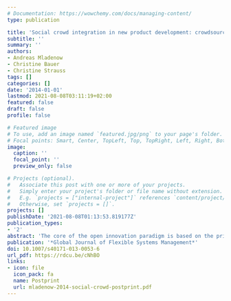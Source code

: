 ```yaml
---
# Documentation: https://wowchemy.com/docs/managing-content/
type: publication

title: 'Social crowd integration in new product development: crowdsourcing communities nourish the open innovation paradigm'
subtitle: ''
summary: ''
authors:
- Andreas Mladenow
- Christine Bauer
- Christine Strauss
tags: []
categories: []
date: '2014-01-01'
lastmod: 2021-08-08T03:11:19+02:00
featured: false
draft: false
profile: false

# Featured image
# To use, add an image named `featured.jpg/png` to your page's folder.
# Focal points: Smart, Center, TopLeft, Top, TopRight, Left, Right, BottomLeft, Bottom, BottomRight.
image:
  caption: ''
  focal_point: ''
  preview_only: false

# Projects (optional).
#   Associate this post with one or more of your projects.
#   Simply enter your project's folder or file name without extension.
#   E.g. `projects = ["internal-project"]` references `content/project/deep-learning/index.md`.
#   Otherwise, set `projects = []`.
projects: []
publishDate: '2021-08-08T01:13:53.819177Z'
publication_types:
- '2'
abstract: 'The core of the open innovation paradigm is based on the principle of collecting ideas from external sources into the organization, and bringing those adapted, transformed and enriched ideas to the market. However, under the constant pressure of being innovative, companies have to try harder to tap their customers’ knowledge and abilities. Crowdsourcing communities provide an arena for a vast amount of consumers to actively participate in innovation processes. However, as this kind of external participation in innovation processes is still in its infancy, organizations need guidance and analytic support to reveal the potential of the open innovation paradigm. Therefore, this paper analyses new product development using social crowd integration concepts and---as a result---points to further promising directions and subtopics to perform future research in this area.'
publication: '*Global Journal of Flexible Systems Management*'
doi: 10.1007/s40171-013-0053-6
url_pdf: https://rdcu.be/cNhBO
links: 
- icon: file
  icon_pack: fa
  name: Postprint
  url: mladenow-2014-social-crowd-postprint.pdf
---
```

